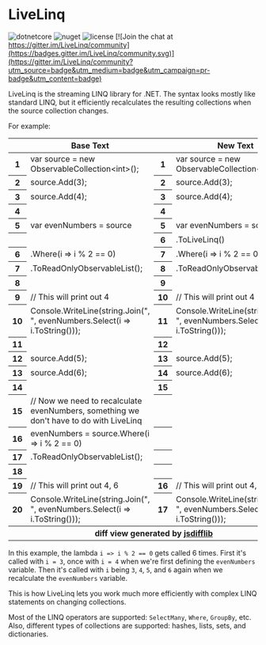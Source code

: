 <link rel="stylesheet" type="text/css" href="diffview.css">

# LiveLinq

![dotnetcore](https://img.shields.io/github/workflow/status/nloum/LiveLinq/dotnetcore) ![nuget](https://img.shields.io/nuget/v/LiveLinq) ![license](https://img.shields.io/github/license/nloum/LiveLinq) [![Join the chat at https://gitter.im/LiveLinq/community](https://badges.gitter.im/LiveLinq/community.svg)](https://gitter.im/LiveLinq/community?utm_source=badge&utm_medium=badge&utm_campaign=pr-badge&utm_content=badge)

LiveLinq is the streaming LINQ library for .NET. The syntax looks mostly like standard LINQ, but it efficiently recalculates the resulting collections when the source collection changes.

For example:

<div id="diffoutput"><table class="diff"><thead><tr><th></th><th class="texttitle">Base Text</th><th></th><th class="texttitle">New Text</th></tr></thead><tbody><tr><th>1</th><td class="equal">var source = new ObservableCollection&lt;int&gt;();</td><th>1</th><td class="equal">var source = new ObservableCollection&lt;int&gt;();</td></tr><tr><th>2</th><td class="equal">source.Add(3);</td><th>2</th><td class="equal">source.Add(3);</td></tr><tr><th>3</th><td class="equal">source.Add(4);</td><th>3</th><td class="equal">source.Add(4);</td></tr><tr><th>4</th><td class="equal"></td><th>4</th><td class="equal"></td></tr><tr><th>5</th><td class="equal">var evenNumbers = source</td><th>5</th><td class="equal">var evenNumbers = source</td></tr><tr><th></th><td class="empty"></td><th>6</th><td class="insert">                        .ToLiveLinq()</td></tr><tr><th>6</th><td class="equal">                        .Where(i =&gt; i % 2 == 0)</td><th>7</th><td class="equal">                        .Where(i =&gt; i % 2 == 0)</td></tr><tr><th>7</th><td class="equal">                        .ToReadOnlyObservableList();</td><th>8</th><td class="equal">                        .ToReadOnlyObservableList();</td></tr><tr><th>8</th><td class="equal"></td><th>9</th><td class="equal"></td></tr><tr><th>9</th><td class="equal">// This will print out 4</td><th>10</th><td class="equal">// This will print out 4</td></tr><tr><th>10</th><td class="equal">Console.WriteLine(string.Join(", ", evenNumbers.Select(i =&gt; i.ToString()));</td><th>11</th><td class="equal">Console.WriteLine(string.Join(", ", evenNumbers.Select(i =&gt; i.ToString()));</td></tr><tr><th>11</th><td class="equal"></td><th>12</th><td class="equal"></td></tr><tr><th>12</th><td class="equal">source.Add(5);</td><th>13</th><td class="equal">source.Add(5);</td></tr><tr><th>13</th><td class="equal">source.Add(6);</td><th>14</th><td class="equal">source.Add(6);</td></tr><tr><th>14</th><td class="equal"></td><th>15</th><td class="equal"></td></tr><tr><th>15</th><td class="delete">// Now we need to recalculate evenNumbers, something we don't have to do with LiveLinq</td><th></th><td class="empty"></td></tr><tr><th>16</th><td class="delete">evenNumbers = source.Where(i =&gt; i % 2 == 0)</td><th></th><td class="empty"></td></tr><tr><th>17</th><td class="delete">                    .ToReadOnlyObservableList();</td><th></th><td class="empty"></td></tr><tr><th>18</th><td class="delete"></td><th></th><td class="empty"></td></tr><tr><th>19</th><td class="equal">// This will print out 4, 6</td><th>16</th><td class="equal">// This will print out 4, 6</td></tr><tr><th>20</th><td class="equal">Console.WriteLine(string.Join(", ", evenNumbers.Select(i =&gt; i.ToString()));</td><th>17</th><td class="equal">Console.WriteLine(string.Join(", ", evenNumbers.Select(i =&gt; i.ToString()));</td></tr><th class="author" colspan="4">diff view generated by <a href="http://github.com/cemerick/jsdifflib">jsdifflib</a></th></tbody></table></div>

In this example, the lambda `i => i % 2 == 0` gets called 6 times. First it's called with `i = 3`, once with `i = 4` when we're first defining the `evenNumbers` variable. Then it's called with `i` being `3`, `4`, `5`, and `6` again when we recalculate the `evenNumbers` variable.

This is how LiveLinq lets you work much more efficiently with complex LINQ statements on changing collections.

Most of the LINQ operators are supported: `SelectMany`, `Where`, `GroupBy`, etc. Also, different types of collections are supported: hashes, lists, sets, and dictionaries.
